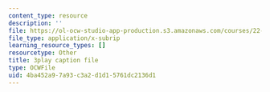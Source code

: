 ```yaml
---
content_type: resource
description: ''
file: https://ol-ocw-studio-app-production.s3.amazonaws.com/courses/22-01-introduction-to-nuclear-engineering-and-ionizing-radiation-fall-2016/4ba452a97a93c3a2d1d15761dc2136d1_rsDEuRpOHqs.srt
file_type: application/x-subrip
learning_resource_types: []
resourcetype: Other
title: 3play caption file
type: OCWFile
uid: 4ba452a9-7a93-c3a2-d1d1-5761dc2136d1
---
```


